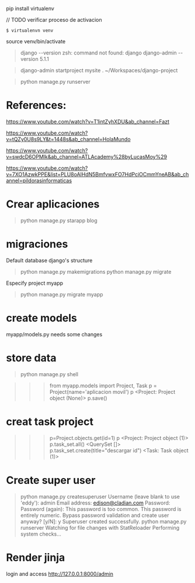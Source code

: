 pip install virtualenv

// TODO verificar proceso de activacion

```
$ virtualenvn venv
```

source venv/bin/activate

> django --version
> zsh: command not found: django
> django-admin --version
> 5.1.1

> django-admin startproject mysite .
> ~/Workspaces/django-project

> python manage.py runserver <port>

# References:

https://www.youtube.com/watch?v=T1intZyhXDU&ab_channel=Fazt

https://www.youtube.com/watch?v=tQZy0U8s9LY&t=1448s&ab_channel=HolaMundo

https://www.youtube.com/watch?v=swdcD6OPMlk&ab_channel=ATLAcademy%28byLucasMoy%29

https://www.youtube.com/watch?v=7XO1AzwkPPE&list=PLU8oAlHdN5BmfvwxFO7HdPciOCmmYneAB&ab_channel=pildorasinformaticas

# Crear aplicaciones

> python manage.py starapp blog

# migraciones

Default database django's structure

> python manage.py makemigrations
> python manage.py migrate

Especify project myapp

> python manage.py migrate myapp

# create models

myapp/models.py needs some changes

# store data

> python manage.py shell

> > > from myapp.models import Project, Task
> > > p = Project(name='aplicacion movil')
> > > p
> > > <Project: Project object (None)>
> > > p.save()

# creat task project

> > > p=Project.objects.get(id=1)
> > > p
> > > <Project: Project object (1)>
> > > p.task_set.all()
> > > <QuerySet []>
> > > p.task_set.create(title="descargar id")
> > > <Task: Task object (1)>

# Create super user

> python manage.py createsuperuser
> Username (leave blank to use 'eddy'): admin
> Email address: edison@cladian.com
> Password:
> Password (again):
> This password is too common.
> This password is entirely numeric.
> Bypass password validation and create user anyway? [y/N]: y
> Superuser created successfully.
> python manage.py runserver
> Watching for file changes with StatReloader
> Performing system checks...

# Render jinja

login and access
http://127.0.0.1:8000/admin
